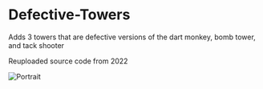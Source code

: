 # Defective-Towers

Adds 3 towers that are defective versions of the dart monkey, bomb tower, and tack shooter

Reuploaded source code from 2022

![Portrait](https://github.com/Baydock/Defective-Towers/assets/150470953/6979474e-3d14-4dde-9b9b-f803ae95eccb)
